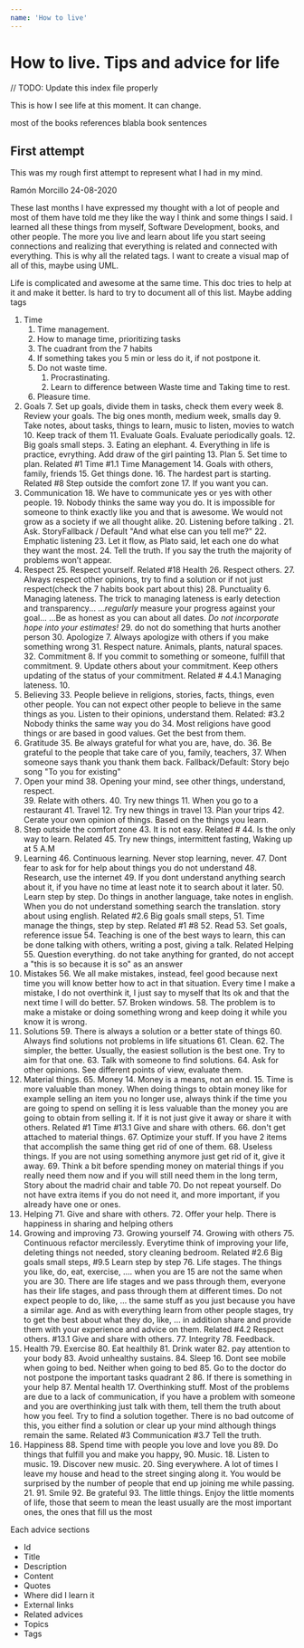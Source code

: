 ```yaml
---
name: 'How to live'
---
```


# How to live. Tips and advice for life

// TODO: Update this index file properly

This is how I see life at this moment. It can change.

most of the books references blabla book sentences

## First attempt

This was my rough first attempt to represent what I had in my mind.

Ramón Morcillo 24-08-2020

These last months I have expressed my thought with a lot of people and most of them have told me they like the way I think and some things I said. I learned all these things from myself, Software Development, books, and other people. The more you live and learn about life you start seeing connections and realizing that everything is related and connected with everything. This is why all the related tags. I want to create a visual map of all of this, maybe using UML.

Life is complicated and awesome at the same time. This doc tries to help at it and make it better. Is hard to try to document all of this list. Maybe adding tags

1. Time 
    1. Time management.
    2. How to manage time, prioritizing tasks
    3. The cuadrant from the 7 habits
    4. If something takes you 5 min or less do it, if not postpone it. 
    5. Do not waste time.
        1. Procrastinating.
        2. Learn to difference between Waste time and Taking time to rest.
    6. Pleasure time.
2. Goals
    7. Set up goals, divide them in tasks, check them every week
    8. Review your goals. The big ones month, medium week, smalls day
    9. Take notes, about tasks, things to learn, music to listen, movies to watch
    10. Keep track of them
    11. Evaluate Goals. Evaluate periodically goals.
    12. Big goals small steps.
        3. Eating an elephant.
        4. Everything in life is practice, evrything. Add draw of the girl painting
    13. Plan
        5. Set time to plan. Related #1 Time #1.1 Time Management
    14. Goals with others, family, friends
    15. Get things done. 
    16. The hardest part is starting. Related #8 Step outside the comfort zone
    17. If you want you can.
3. Communication
    18. We have to communicate yes or yes with other people. 
    19. Nobody thinks the same way you do. It is impossible for someone to think exactly like you and that is awesome. We would not grow as a society if we all thought alike.
    20. Listening before talking .
    21. Ask. StoryFallback / Default "And what else can you tell me?"
    22. Emphatic listening
    23. Let it flow, as Plato said, let each one do what they want the most.
    24. Tell the truth. If you say the truth the majority of problems won’t appear.
4. Respect
    25. Respect yourself. Related #18 Health
    26. Respect others.
    27. Always respect other opinions,  try to find a solution or if not just respect(check the 7 habits book part about this)
    28. Punctuality
        6. Managing lateness. The trick to managing lateness is early detection and transparency... ..._regularly_ measure your progress against your goal... ...Be as honest as you can about all dates. _Do not incorporate hope into your estimates!_
    29. do not do something that hurts another person
    30. Apologize
        7. Always apologize with others if you make something wrong
    31. Respect nature. Animals, plants, natural spaces.
    32. Commitment
        8. If you commit to something or someone, fulfill that commitment. 
        9. Update others about your commitment. Keep others updating of the status of your commitment. Related # 4.4.1 Managing lateness.
        10. 
5. Believing
    33. People believe in religions, stories, facts, things, even other people. You can not expect other people to believe in the same things as you. Listen to their opinions, understand them. Related: #3.2 Nobody thinks the same way you do
    34. Most religions have good things or are based in good values. Get the best from them.
6. Gratitude
    35. Be always grateful for what you are, have, do.
    36. Be grateful to the people that take care of you, family, teachers,
    37. When someone says thank you thank them back. Fallback/Default: Story bejo song "To you for existing"
7. Open your mind
    38. Opening your mind, see other things, understand, respect.  
    39. Relate with others. 
    40. Try new things
        11. When you go to a restaurant
    41. Travel 
        12. Try new things in travel
        13. Plan your trips
    42. Cerate your own opinion of things. Based on the things you learn.
8. Step outside the comfort zone
    43. It is not easy. Related #
    44. Is the only way to learn. Related
    45. Try new things, intermittent fasting, Waking up at 5 A.M
9. Learning
    46. Continuous learning. Never stop learning, never.
    47. Dont fear to ask for for help about things you do not understand
    48. Research, use the internet
    49. If you dont understand anything search about it, if you have no time at least note it to search about it later.
    50. Learn step by step. Do things in another language, take notes in english. When you do not understand something search the translation. story about using english. Related #2.6 Big goals small steps, 
    51. Time manage the things, step by step. Related #1 #8
    52. Read
    53. Set goals, reference issue
    54. Teaching is one of the best ways to learn, this can be done talking with others, writing a post, giving a talk. Related Helping
    55. Question everything. do not take anything for granted, do not accept a "this is so because it is so" as an answer
10. Mistakes
    56. We all make mistakes, instead, feel good because next time you will know better how to act in that situation. Every time I make a mistake, I do not overthink it, I just say to myself that Its ok and that the next time I will do better.
    57. Broken windows.
    58. The problem is to make a mistake or doing something wrong and keep doing it while you know it is wrong. 
11. Solutions
    59. There is always a solution or a better state of things
    60. Always find solutions not problems in life situations
    61. Clean. 
    62. The simpler, the better. Usually, the easiest sollution is the best one. Try to aim for that one.
    63. Talk with someone to find solutions.
    64. Ask for other opinions. See different points of view, evaluate them.
12. Material things.
    65. Money
        14. Money is a means, not an end.
        15. Time is more valuable than money. When doing things to obtain money like for example selling an item you no longer use, always think if the time you are going to spend on selling it is less valuable than the money you are going to obtain from selling it. If it is not just give it away or share it with others. Related #1 Time #13.1 Give and share with others.
    66. don't get attached to material things.
    67. Optimize your stuff. If you have 2 items that accomplish the same thing get rid of one of them.
    68. Useless things. If you are not using something anymore just get rid of it, give it away.
    69. Think a bit before spending money on material things if  you really need them now and if you will still need them in the long term, Story about the madrid chair and table
    70. Do not repeat yourself. Do not have extra items if you do not need it, and more important, if you already have one or ones. 
13. Helping
    71. Give and share with others.
    72. Offer your help. There is happiness in sharing and helping others
14. Growing and improving
    73. Growing yourself
    74. Growing with others
    75. Continuous refactor mercilessly. Everytime think of improving  your life, deleting things not needed, story cleaning bedroom. Related #2.6 Big goals small steps, #9.5 Learn step by step
    76. Life stages. The things you like, do, eat, exercise, …. when you are 15 are not the same when you are 30.  There are life stages and we pass through them, everyone has their life stages, and pass through them at different times. Do not expect people to do, like, … the same stuff as you just because you have a similar age. And as with everything learn from other people stages, try to get the best about what they do, like, … in addition share and provide them with your experience and advice on them. Related #4.2 Respect others. #13.1 Give and share with others.
    77. Integrity
    78. Feedback.
15. Health
    79. Exercise
    80. Eat healthily
    81. Drink water
    82. pay attention to your body
    83. Avoid unhealthy sustains.
    84. Sleep
        16. Dont see mobile when going to bed. Neither when going to bed
    85. Go to the doctor do not postpone the important tasks quadrant 2
    86. If there is something in your help
    87. Mental health
        17. Overthinking stuff. Most of the problems are due to a lack of communication, if you have a problem with someone and you are overthinking just talk with them, tell them the truth about how you feel. Try to find a solution together. There is no bad outcome of this, you either find a solution or clear up your mind although things remain the same. Related #3 Communication #3.7 Tell the truth. 
16. Happiness
    88. Spend time with people you love and love you
    89. Do things that fulfill you and make you happy, 
    90. Music.
        18. Listen to music.
        19. Discover new music.
        20. Sing everywhere. A lot of times I leave my house and head to the street singing along it. You would be surprised by the number of people that end up joining me while passing.
        21. 
    91. Smile
    92. Be grateful
    93. The little things. Enjoy the little moments of life, those that seem to mean the least usually are the most important ones, the ones that fill us the most

Each advice sections   
*   Id
*   Title
*   Description
*   Content
*   Quotes
*   Where did I learn it
*   External links
*   Related advices
*   Topics
*   Tags